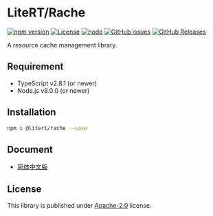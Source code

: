 # LiteRT/Rache

[![npm version](https://img.shields.io/npm/v/@litert/rache.svg?colorB=brightgreen)](https://www.npmjs.com/package/@litert/rache "Stable Version")
[![License](https://img.shields.io/npm/l/@litert/rache.svg?maxAge=2592000?style=plastic)](https://github.com/litert/rache/blob/master/LICENSE)
[![node](https://img.shields.io/node/v/@litert/rache.svg?colorB=brightgreen)](https://nodejs.org/dist/latest-v8.x/)
[![GitHub issues](https://img.shields.io/github/issues/litert/rache.js.svg)](https://github.com/litert/rache.js/issues)
[![GitHub Releases](https://img.shields.io/github/release/litert/rache.js.svg)](https://github.com/litert/rache.js/releases "Stable Release")

A resource cache management library.

## Requirement

- TypeScript v2.8.1 (or newer)
- Node.js v8.0.0 (or newer)

## Installation

```sh
npm i @litert/rache --save
```

## Document

- [简体中文版](./docs/zh-CN/index.md)

## License

This library is published under [Apache-2.0](./LICENSE) license.
